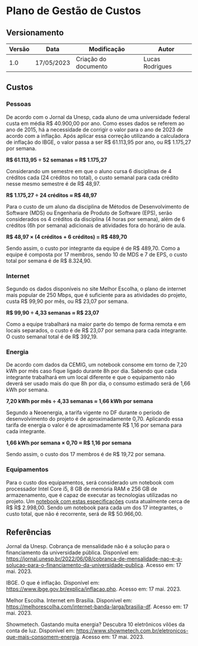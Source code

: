 # Plano de Gestão de Custos

## Versionamento
| Versão | Data | Modificação | Autor |
|--|--|--|--|
|1.0| 17/05/2023 | Criação do documento | Lucas Rodrigues |

## Custos

### Pessoas

De acordo com o Jornal da Unesp, cada aluno de uma universidade federal custa em média R$ 40.900,00 por ano. Como esses dados se referem ao ano de 2015, há a necessidade de corrigir o valor para o ano de 2023 de acordo com a inflação. Após aplicar essa correção utilizando a calculadora de inflação do IBGE, o valor passa a ser R$ 61.113,95 por ano, ou R$ 1.175,27 por semana.

**R$ 61.113,95 ÷ 52 semanas ≈ R$ 1.175,27**

Considerando um semestre em que o aluno cursa 6 disciplinas de 4 créditos cada (24 créditos no total), o custo semanal para cada crédito nesse mesmo semestre é de R$ 48,97.

**R$ 1.175,27 ÷ 24 créditos ≈ R$ 48,97**

Para o custo de um aluno da disciplina de Métodos de Desenvolvimento de Software (MDS) ou Engenharia de Produto de Software (EPS), serão considerados os 4 créditos da disciplina (4 horas por semana), além de 6 créditos (6h por semana) adicionais de atividades fora do horário de aula.

**R$ 48,97 × (4 créditos + 6 créditos) = R$ 489,70**

Sendo assim, o custo por integrante da equipe é de R$ 489,70. Como a equipe é composta por 17 membros, sendo 10 de MDS e 7 de EPS, o custo total por semana é de R$ 8.324,90.

### Internet

Segundo os dados disponíveis no site Melhor Escolha, o plano de internet mais popular de 250 Mbps, que é suficiente para as atividades do projeto, custa R$ 99,90 por mês, ou R$ 23,07 por semana.

**R$ 99,90 ÷ 4,33 semanas ≈ R$ 23,07**

Como a equipe trabalhará na maior parte do tempo de forma remota e em locais separados, o custo é de R$ 23,07 por semana para cada integrante. O custo semanal total é de R$ 392,19.

### Energia

De acordo com dados da CEMIG, um notebook consome em torno de 7,20 kWh por mês caso fique ligado durante 8h por dia. Sabendo que cada integrante trabalhará em um local diferente e que o equipamento não deverá ser usado mais do que 8h por dia, o consumo estimado será de 1,66 kWh por semana.

**7,20 kWh por mês ÷ 4,33 semanas ≈ 1,66 kWh por semana**

Segundo a Neoenergia, a tarifa vigente no DF durante o período de desenvolvimento do projeto é de aproximadamente 0,70. Aplicando essa tarifa de energia o valor é de aproximadamente R$ 1,16 por semana para cada integrante.

**1,66 kWh por semana × 0,70 ≈ R$ 1,16 por semana**

Sendo assim, o custo dos 17 membros é de R$ 19,72 por semana.

### Equipamentos

Para o custo dos equipamentos, será considerado um notebook com processador Intel Core i5, 8 GB de memória RAM e 256 GB de armazenamento, que é capaz de executar as tecnologias utilizadas no projeto. Um [notebook com estas especificações](https://www.dell.com/pt-br/shop/notebooks/notebook-inspiron-15-3000/spd/inspiron-15-3511-laptop/i3511u7001w) custa atualmente cerca de R$ R$ 2.998,00. Sendo um notebook para cada um dos 17 integrantes, o custo total, que não é recorrente, será de R$ 50.966,00.

## Referências
Jornal da Unesp. Cobrança de mensalidade não é a solução para o financiamento da universidade pública. Disponível em: https://jornal.unesp.br/2022/06/08/cobranca-de-mensalidade-nao-e-a-solucao-para-o-financiamento-da-universidade-publica. Acesso em: 17 mai. 2023.

IBGE. O que é inflação. Disponível em: https://www.ibge.gov.br/explica/inflacao.php. Acesso em: 17 mai. 2023.

Melhor Escolha. Internet em Brasília. Disponível em: https://melhorescolha.com/internet-banda-larga/brasilia-df. Acesso em: 17 mai. 2023.

Showmetech. Gastando muita energia? Descubra 10 eletrônicos vilões da conta de luz. Disponível em: https://www.showmetech.com.br/eletronicos-que-mais-consomem-energia. Acesso em: 17 mai. 2023.